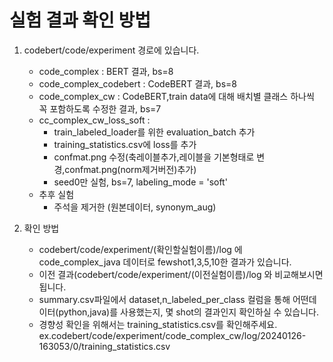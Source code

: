 # 실험 결과 확인 방법

1. codebert/code/experiment 경로에 있습니다.
   - code_complex : BERT 결과, bs=8
   - code_complex_codebert : CodeBERT 결과, bs=8
   - code_complex_cw : CodeBERT,train data에 대해 배치별 클래스 하나씩 꼭 포함하도록 수정한 결과, bs=7
   - cc_complex_cw_loss_soft : 
      - train_labeled_loader를 위한 evaluation_batch 추가
      - training_statistics.csv에 loss를 추가
      - confmat.png 수정(축레이블추가,레이블을 기본형태로 변경,confmat.png(norm제거버전)추가)
      - seed0만 실험, bs=7, labeling_mode = 'soft'
   - 추후 실험
      - 주석을 제거한 (원본데이터, synonym_aug)


2. 확인 방법
   - codebert/code/experiment/(확인할실험이름)/log 에 code_complex_java 데이터로 fewshot1,3,5,10한 결과가 있습니다.
   - 이전 결과(codebert/code/experiment/(이전실험이름)/log 와 비교해보시면 됩니다.
   - summary.csv파일에서 dataset,n_labeled_per_class 컬럼을 통해 어떤데이터(python,java)를 사용했는지, 몇 shot의 결과인지 확인하실 수 있습니다.
   - 경향성 확인을 위해서는 training_statistics.csv를 확인해주세요.
   ex.codebert/code/experiment/code_complex_cw/log/20240126-163053/0/training_statistics.csv
